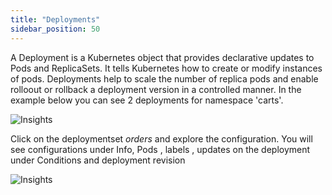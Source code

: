 ```yaml
---
title: "Deployments"
sidebar_position: 50
---
```


A Deployment is a Kubernetes object that provides declarative updates to Pods and ReplicaSets. It tells Kubernetes how to create or modify instances of pods. Deployments help to scale the number of replica pods and enable rolloout or rollback a deployment version in a controlled manner. In the example below you can see 2 deployments for namespace 'carts'.

![Insights](/img/resource-view/deploymentset.jpg)

Click on the deploymentset <i>orders</i> and explore the configuration. You will see configurations under Info, Pods , labels , updates on the deployment under Conditions and deployment revision

![Insights](/img/resource-view/deployment-detail.jpg)

